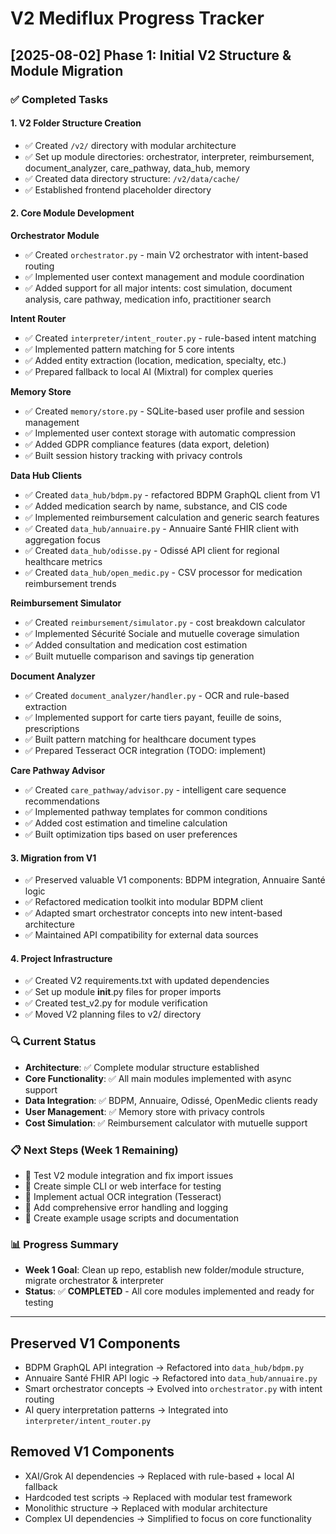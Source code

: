 # V2 Mediflux Progress Tracker

## [2025-08-02] Phase 1: Initial V2 Structure & Module Migration

### ✅ Completed Tasks

#### 1. V2 Folder Structure Creation
- ✅ Created `/v2/` directory with modular architecture
- ✅ Set up module directories: orchestrator, interpreter, reimbursement, document_analyzer, care_pathway, data_hub, memory
- ✅ Created data directory structure: `/v2/data/cache/`
- ✅ Established frontend placeholder directory

#### 2. Core Module Development

**Orchestrator Module**
- ✅ Created `orchestrator.py` - main V2 orchestrator with intent-based routing
- ✅ Implemented user context management and module coordination
- ✅ Added support for all major intents: cost simulation, document analysis, care pathway, medication info, practitioner search

**Intent Router** 
- ✅ Created `interpreter/intent_router.py` - rule-based intent matching
- ✅ Implemented pattern matching for 5 core intents
- ✅ Added entity extraction (location, medication, specialty, etc.)
- ✅ Prepared fallback to local AI (Mixtral) for complex queries

**Memory Store**
- ✅ Created `memory/store.py` - SQLite-based user profile and session management
- ✅ Implemented user context storage with automatic compression
- ✅ Added GDPR compliance features (data export, deletion)
- ✅ Built session history tracking with privacy controls

**Data Hub Clients**
- ✅ Created `data_hub/bdpm.py` - refactored BDPM GraphQL client from V1
- ✅ Added medication search by name, substance, and CIS code
- ✅ Implemented reimbursement calculation and generic search features
- ✅ Created `data_hub/annuaire.py` - Annuaire Santé FHIR client with aggregation focus
- ✅ Created `data_hub/odisse.py` - Odissé API client for regional healthcare metrics
- ✅ Created `data_hub/open_medic.py` - CSV processor for medication reimbursement trends

**Reimbursement Simulator**
- ✅ Created `reimbursement/simulator.py` - cost breakdown calculator
- ✅ Implemented Sécurité Sociale and mutuelle coverage simulation
- ✅ Added consultation and medication cost estimation
- ✅ Built mutuelle comparison and savings tip generation

**Document Analyzer**
- ✅ Created `document_analyzer/handler.py` - OCR and rule-based extraction
- ✅ Implemented support for carte tiers payant, feuille de soins, prescriptions
- ✅ Built pattern matching for healthcare document types
- ✅ Prepared Tesseract OCR integration (TODO: implement)

**Care Pathway Advisor**
- ✅ Created `care_pathway/advisor.py` - intelligent care sequence recommendations
- ✅ Implemented pathway templates for common conditions
- ✅ Added cost estimation and timeline calculation
- ✅ Built optimization tips based on user preferences

#### 3. Migration from V1
- ✅ Preserved valuable V1 components: BDPM integration, Annuaire Santé logic
- ✅ Refactored medication toolkit into modular BDPM client
- ✅ Adapted smart orchestrator concepts into new intent-based architecture
- ✅ Maintained API compatibility for external data sources

#### 4. Project Infrastructure
- ✅ Created V2 requirements.txt with updated dependencies
- ✅ Set up module __init__.py files for proper imports
- ✅ Created test_v2.py for module verification
- ✅ Moved V2 planning files to v2/ directory

### 🔍 Current Status
- **Architecture**: ✅ Complete modular structure established
- **Core Functionality**: ✅ All main modules implemented with async support
- **Data Integration**: ✅ BDPM, Annuaire, Odissé, OpenMedic clients ready
- **User Management**: ✅ Memory store with privacy controls
- **Cost Simulation**: ✅ Reimbursement calculator with mutuelle support

### 📋 Next Steps (Week 1 Remaining)
- 🔧 Test V2 module integration and fix import issues
- 🔧 Create simple CLI or web interface for testing
- 🔧 Implement actual OCR integration (Tesseract)
- 🔧 Add comprehensive error handling and logging
- 🔧 Create example usage scripts and documentation

### 📊 Progress Summary
- **Week 1 Goal**: Clean up repo, establish new folder/module structure, migrate orchestrator & interpreter
- **Status**: ✅ **COMPLETED** - All core modules implemented and ready for testing

---

## Preserved V1 Components
- BDPM GraphQL API integration → Refactored into `data_hub/bdpm.py`
- Annuaire Santé FHIR API logic → Refactored into `data_hub/annuaire.py`
- Smart orchestrator concepts → Evolved into `orchestrator.py` with intent routing
- AI query interpretation patterns → Integrated into `interpreter/intent_router.py`

## Removed V1 Components
- XAI/Grok AI dependencies → Replaced with rule-based + local AI fallback
- Hardcoded test scripts → Replaced with modular test framework
- Monolithic structure → Replaced with modular architecture
- Complex UI dependencies → Simplified to focus on core functionality